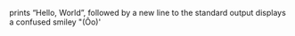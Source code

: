 prints “Hello, World”, followed by a new line to the standard output
displays a confused smiley "(Ôo)'
